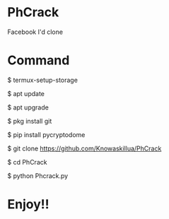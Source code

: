 # PhCrack
Facebook I'd clone

# Command

$ termux-setup-storage

$ apt update

$ apt upgrade

$ pkg install git

$ pip install pycryptodome

$ git clone https://github.com/Knowaskillua/PhCrack

$ cd PhCrack

$ python Phcrack.py

# Enjoy!!
